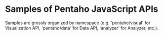 # Samples of Pentaho JavaScript APIs

Samples are grossly organized by namespace 
(e.g. 'pentaho/visual' for Visualization API, 'pentaho/data' for Data API, 'analyzer' for Analyzer, etc.).
